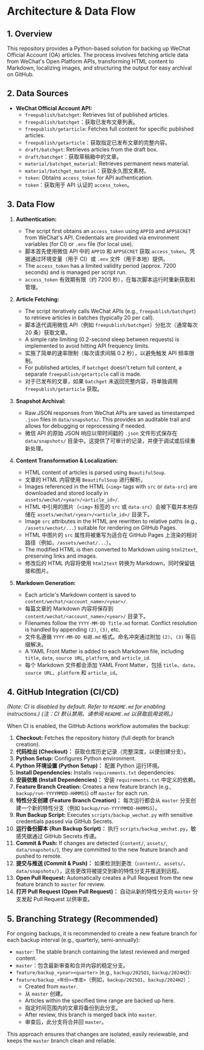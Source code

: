 # Architecture & Data Flow

## 1. Overview

This repository provides a Python-based solution for backing up WeChat Official Account (OA) articles. The process involves fetching article data from WeChat's Open Platform APIs, transforming HTML content to Markdown, localizing images, and structuring the output for easy archival on GitHub.

## 2. Data Sources

- **WeChat Official Account API:**
  - `freepublish/batchget`: Retrieves list of published articles.
  - `freepublish/batchget`：获取已发布文章列表。
  - `freepublish/getarticle`: Fetches full content for specific published articles.
  - `freepublish/getarticle`：获取指定已发布文章的完整内容。
  - `draft/batchget`: Retrieves articles from the draft box.
  - `draft/batchget`：获取草稿箱中的文章。
  - `material/batchget_material`: Retrieves permanent news material.
  - `material/batchget_material`：获取永久图文素材。
  - `token`: Obtains `access_token` for API authentication.
  - `token`：获取用于 API 认证的 `access_token`。

## 3. Data Flow

1.  **Authentication:**
    - The script first obtains an `access_token` using `APPID` and `APPSECRET` from WeChat's API. Credentials are provided via environment variables (for CI) or `.env` file (for local use).
    - 脚本首先使用微信 API 中的 `APPID` 和 `APPSECRET` 获取 `access_token`。凭据通过环境变量（用于 CI）或 `.env` 文件（用于本地）提供。
    - The `access_token` has a limited validity period (approx. 7200 seconds) and is managed per script run.
    - `access_token` 有效期有限（约 7200 秒），在每次脚本运行时重新获取和管理。

2.  **Article Fetching:**
    - The script iteratively calls WeChat APIs (e.g., `freepublish/batchget`) to retrieve articles in batches (typically 20 per call).
    - 脚本迭代调用微信 API（例如 `freepublish/batchget`）分批次（通常每次 20 条）获取文章。
    - A simple rate limiting (0.2-second sleep between requests) is implemented to avoid hitting API frequency limits.
    - 实施了简单的速率限制（每次请求间隔 0.2 秒），以避免触发 API 频率限制。
    - For published articles, if `batchget` doesn't return full content, a separate `freepublish/getarticle` call is made.
    - 对于已发布的文章，如果 `batchget` 未返回完整内容，将单独调用 `freepublish/getarticle` 获取。

3.  **Snapshot Archival:**
    - Raw JSON responses from WeChat APIs are saved as timestamped `.json` files in `data/snapshots/`. This provides an auditable trail and allows for debugging or reprocessing if needed.
    - 微信 API 的原始 JSON 响应以带时间戳的 `.json` 文件形式保存在 `data/snapshots/` 目录中。这提供了可审计的记录，并便于调试或后续重新处理。

4.  **Content Transformation & Localization:**
    - HTML content of articles is parsed using `BeautifulSoup`.
    - 文章的 HTML 内容使用 `BeautifulSoup` 进行解析。
    - Images referenced in the HTML (`<img>` tags with `src` or `data-src`) are downloaded and stored locally in `assets/wechat/<year>/<article_id>/`.
    - HTML 中引用的图片（`<img>` 标签的 `src` 或 `data-src`）会被下载并本地存储在 `assets/wechat/<year>/<article_id>/` 目录下。
    - Image `src` attributes in the HTML are rewritten to relative paths (e.g., `/assets/wechat/...`) suitable for rendering on GitHub Pages.
    - HTML 中图片的 `src` 属性将被重写为适合在 GitHub Pages 上渲染的相对路径（例如，`/assets/wechat/...`）。
    - The modified HTML is then converted to Markdown using `html2text`, preserving links and images.
    - 修改后的 HTML 内容将使用 `html2text` 转换为 Markdown，同时保留链接和图片。

5.  **Markdown Generation:**
    - Each article's Markdown content is saved to `content/wechat/<account_name>/<year>/`.
    - 每篇文章的 Markdown 内容将保存到 `content/wechat/<account_name>/<year>/` 目录下。
    - Filenames follow the `YYYY-MM-DD Title.md` format. Conflict resolution is handled by appending `(2)`, `(3)`, etc.
    - 文件名遵循 `YYYY-MM-DD 标题.md` 格式。命名冲突通过附加 `(2)`、`(3)` 等后缀解决。
    - A YAML Front Matter is added to each Markdown file, including `title`, `date`, `source URL`, `platform`, and `article_id`.
    - 每个 Markdown 文件都会添加 YAML Front Matter，包括 `title`、`date`、`source URL`、`platform` 和 `article_id`。

## 4. GitHub Integration (CI/CD)

*(Note: CI is disabled by default. Refer to `README.md` for enabling instructions.)*
*(注：CI 默认禁用。请参阅 `README.md` 以获取启用说明。)*

When CI is enabled, the GitHub Actions workflow automates the backup:

1.  **Checkout:** Fetches the repository history (full depth for branch creation).
1.  **代码检出 (Checkout)：** 获取仓库历史记录（完整深度，以便创建分支）。
2.  **Python Setup:** Configures Python environment.
2.  **Python 环境设置 (Python Setup)：** 配置 Python 运行环境。
3.  **Install Dependencies:** Installs `requirements.txt` dependencies.
3.  **安装依赖 (Install Dependencies)：** 安装 `requirements.txt` 中定义的依赖。
4.  **Feature Branch Creation:** Creates a new feature branch (e.g., `backup/run-YYYYMMDD-HHMMSS`) off `master` for each run.
4.  **特性分支创建 (Feature Branch Creation)：** 每次运行都会从 `master` 分支创建一个新的特性分支（例如 `backup/run-YYYYMMDD-HHMMSS`）。
5.  **Run Backup Script:** Executes `scripts/backup_wechat.py` with sensitive credentials passed via GitHub Secrets.
5.  **运行备份脚本 (Run Backup Script)：** 执行 `scripts/backup_wechat.py`，敏感凭据通过 GitHub Secrets 传递。
6.  **Commit & Push:** If changes are detected (`content/`, `assets/`, `data/snapshots/`), they are committed to the new feature branch and pushed to remote.
6.  **提交与推送 (Commit & Push)：** 如果检测到更改（`content/`、`assets/`、`data/snapshots/`），这些更改将被提交到新的特性分支并推送到远程。
7.  **Open Pull Request:** Automatically creates a Pull Request from the new feature branch to `master` for review.
7.  **打开 Pull Request (Open Pull Request)：** 自动从新的特性分支向 `master` 分支发起 Pull Request 以供审查。

## 5. Branching Strategy (Recommended)

For ongoing backups, it is recommended to create a new feature branch for each backup interval (e.g., quarterly, semi-annually):

- `master`: The stable branch containing the latest reviewed and merged content.
- `master`：包含最新审查和合并内容的稳定分支。
- `feature/backup_<year><quarter>` (e.g., `backup/2025Q1`, `backup/2024H2`):
- `feature/backup_<年份><季度>`（例如，`backup/2025Q1`、`backup/2024H2`）：
  - Created from `master`.
  - 从 `master` 创建。
  - Articles within the specified time range are backed up here.
  - 指定时间范围内的文章将备份到此分支。
  - After review, this branch is merged back into `master`.
  - 审查后，此分支将合并回 `master`。

This approach ensures that changes are isolated, easily reviewable, and keeps the `master` branch clean and reliable.
